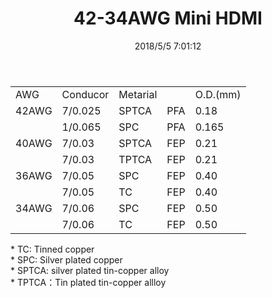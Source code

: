 ﻿---
layout: post 
title: 42-34AWG Mini HDMI 
tags: hdmi,Teflon
categories: wire-cable
overview: 
series: FN10
part_number: 10-0000-1
thumb_img: 
small_img: static/202105/4-20210603.jpg
date: 2018/5/5 7:01:12
---


<div class="table-responsive">
	<table class="table table-bordered table-hover">
		<tbody>
			<tr>
				<td>
					AWG
				</td>
				<td>
					Conducor
				</td>
				<td>
					Metarial
				</td>
				<td>
					<br />
				</td>
				<td>
					O.D.(mm)
				</td>
			</tr>
			<tr>
				<td>
					42AWG
				</td>
				<td>
					7/0.025
				</td>
				<td>
					SPTCA
				</td>
				<td>
					PFA
				</td>
				<td>
					0.18
				</td>
			</tr>
			<tr>
				<td>
				</td>
				<td>
					1/0.065
				</td>
				<td>
					SPC
				</td>
				<td>
					PFA
				</td>
				<td>
					0.165
				</td>
			</tr>
			<tr>
				<td>
					40AWG
				</td>
				<td>
					7/0.03
				</td>
				<td>
					SPTCA
				</td>
				<td>
					FEP
				</td>
				<td>
					0.21
				</td>
			</tr>
			<tr>
				<td>
				</td>
				<td>
					7/0.03
				</td>
				<td>
					TPTCA
				</td>
				<td>
					FEP
				</td>
				<td>
					0.21
				</td>
			</tr>
			<tr>
				<td>
					36AWG
				</td>
				<td>
					7/0.05
				</td>
				<td>
					SPC
				</td>
				<td>
					FEP
				</td>
				<td>
					0.40
				</td>
			</tr>
			<tr>
				<td>
				</td>
				<td>
					7/0.05
				</td>
				<td>
					TC
				</td>
				<td>
					FEP
				</td>
				<td>
					0.40
				</td>
			</tr>
			<tr>
				<td>
					34AWG
				</td>
				<td>
					7/0.06
				</td>
				<td>
					SPC
				</td>
				<td>
					FEP
				</td>
				<td>
					0.50
				</td>
			</tr>
			<tr>
				<td>
				</td>
				<td>
					7/0.06
				</td>
				<td>
					TC
				</td>
				<td>
					FEP
				</td>
				<td>
					0.50
				</td>
			</tr>
		</tbody>
	</table>
</div>
<p>
	* TC: Tinned copper<br />
* SPC: Silver plated copper<br />
* SPTCA: silver plated tin-copper alloy<br />
* TPTCA：Tin plated tin-copper allloy
</p>
<p>
	<br />
</p>
